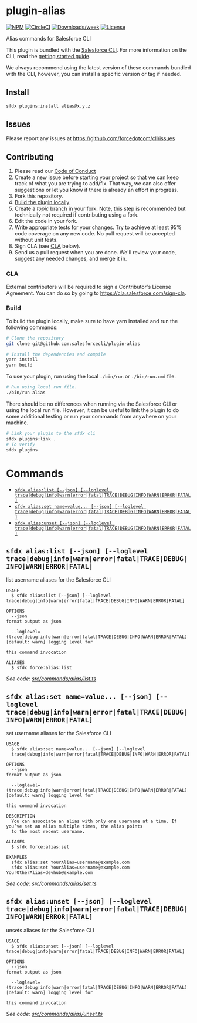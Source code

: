 # plugin-alias

[![NPM](https://img.shields.io/npm/v/@salesforce/plugin-alias.svg?label=@salesforce/plugin-alias)](https://www.npmjs.com/package/@salesforce/plugin-alias) [![CircleCI](https://circleci.com/gh/salesforcecli/plugin-alias/tree/main.svg?style=shield)](https://circleci.com/gh/salesforcecli/plugin-alias/tree/main) [![Downloads/week](https://img.shields.io/npm/dw/@salesforce/plugin-alias.svg)](https://npmjs.org/package/@salesforce/plugin-alias) [![License](https://img.shields.io/badge/License-BSD%203--Clause-brightgreen.svg)](https://raw.githubusercontent.com/salesforcecli/plugin-alias/main/LICENSE.txt)

Alias commands for Salesforce CLI

This plugin is bundled with the [Salesforce CLI](https://developer.salesforce.com/tools/sfdxcli). For more information on the CLI, read the [getting started guide](https://developer.salesforce.com/docs/atlas.en-us.sfdx_setup.meta/sfdx_setup/sfdx_setup_intro.htm).

We always recommend using the latest version of these commands bundled with the CLI, however, you can install a specific version or tag if needed.

## Install

```bash
sfdx plugins:install alias@x.y.z
```

## Issues

Please report any issues at https://github.com/forcedotcom/cli/issues

## Contributing

1. Please read our [Code of Conduct](CODE_OF_CONDUCT.md)
2. Create a new issue before starting your project so that we can keep track of
   what you are trying to add/fix. That way, we can also offer suggestions or
   let you know if there is already an effort in progress.
3. Fork this repository.
4. [Build the plugin locally](#build)
5. Create a _topic_ branch in your fork. Note, this step is recommended but technically not required if contributing using a fork.
6. Edit the code in your fork.
7. Write appropriate tests for your changes. Try to achieve at least 95% code coverage on any new code. No pull request will be accepted without unit tests.
8. Sign CLA (see [CLA](#cla) below).
9. Send us a pull request when you are done. We'll review your code, suggest any needed changes, and merge it in.

### CLA

External contributors will be required to sign a Contributor's License
Agreement. You can do so by going to https://cla.salesforce.com/sign-cla.

### Build

To build the plugin locally, make sure to have yarn installed and run the following commands:

```bash
# Clone the repository
git clone git@github.com:salesforcecli/plugin-alias

# Install the dependencies and compile
yarn install
yarn build
```

To use your plugin, run using the local `./bin/run` or `./bin/run.cmd` file.

```bash
# Run using local run file.
./bin/run alias
```

There should be no differences when running via the Salesforce CLI or using the local run file. However, it can be useful to link the plugin to do some additional testing or run your commands from anywhere on your machine.

```bash
# Link your plugin to the sfdx cli
sfdx plugins:link .
# To verify
sfdx plugins
```

# Commands

<!-- commands -->

- [`sfdx alias:list [--json] [--loglevel trace|debug|info|warn|error|fatal|TRACE|DEBUG|INFO|WARN|ERROR|FATAL]`](#sfdx-aliaslist---json---loglevel-tracedebuginfowarnerrorfataltracedebuginfowarnerrorfatal)
- [`sfdx alias:set name=value... [--json] [--loglevel trace|debug|info|warn|error|fatal|TRACE|DEBUG|INFO|WARN|ERROR|FATAL]`](#sfdx-aliasset-namevalue---json---loglevel-tracedebuginfowarnerrorfataltracedebuginfowarnerrorfatal)
- [`sfdx alias:unset [--json] [--loglevel trace|debug|info|warn|error|fatal|TRACE|DEBUG|INFO|WARN|ERROR|FATAL]`](#sfdx-aliasunset---json---loglevel-tracedebuginfowarnerrorfataltracedebuginfowarnerrorfatal)

## `sfdx alias:list [--json] [--loglevel trace|debug|info|warn|error|fatal|TRACE|DEBUG|INFO|WARN|ERROR|FATAL]`

list username aliases for the Salesforce CLI

```
USAGE
  $ sfdx alias:list [--json] [--loglevel trace|debug|info|warn|error|fatal|TRACE|DEBUG|INFO|WARN|ERROR|FATAL]

OPTIONS
  --json                                                                            format output as json

  --loglevel=(trace|debug|info|warn|error|fatal|TRACE|DEBUG|INFO|WARN|ERROR|FATAL)  [default: warn] logging level for
                                                                                    this command invocation

ALIASES
  $ sfdx force:alias:list
```

_See code: [src/commands/alias/list.ts](https://github.com/salesforcecli/plugin-alias/blob/v1.1.15/src/commands/alias/list.ts)_

## `sfdx alias:set name=value... [--json] [--loglevel trace|debug|info|warn|error|fatal|TRACE|DEBUG|INFO|WARN|ERROR|FATAL]`

set username aliases for the Salesforce CLI

```
USAGE
  $ sfdx alias:set name=value... [--json] [--loglevel
  trace|debug|info|warn|error|fatal|TRACE|DEBUG|INFO|WARN|ERROR|FATAL]

OPTIONS
  --json                                                                            format output as json

  --loglevel=(trace|debug|info|warn|error|fatal|TRACE|DEBUG|INFO|WARN|ERROR|FATAL)  [default: warn] logging level for
                                                                                    this command invocation

DESCRIPTION
  You can associate an alias with only one username at a time. If you’ve set an alias multiple times, the alias points
  to the most recent username.

ALIASES
  $ sfdx force:alias:set

EXAMPLES
  sfdx alias:set YourAlias=username@example.com
  sfdx alias:set YourAlias=username@example.com YourOtherAlias=devhub@example.com
```

_See code: [src/commands/alias/set.ts](https://github.com/salesforcecli/plugin-alias/blob/v1.1.15/src/commands/alias/set.ts)_

## `sfdx alias:unset [--json] [--loglevel trace|debug|info|warn|error|fatal|TRACE|DEBUG|INFO|WARN|ERROR|FATAL]`

unsets aliases for the Salesforce CLI

```
USAGE
  $ sfdx alias:unset [--json] [--loglevel trace|debug|info|warn|error|fatal|TRACE|DEBUG|INFO|WARN|ERROR|FATAL]

OPTIONS
  --json                                                                            format output as json

  --loglevel=(trace|debug|info|warn|error|fatal|TRACE|DEBUG|INFO|WARN|ERROR|FATAL)  [default: warn] logging level for
                                                                                    this command invocation
```

_See code: [src/commands/alias/unset.ts](https://github.com/salesforcecli/plugin-alias/blob/v1.1.15/src/commands/alias/unset.ts)_

<!-- commandsstop -->
